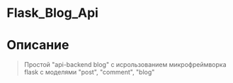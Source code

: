 # Flask_Blog_Api

# Описание
> Простой "api-backend blog" с исрользованием микрофреймворка
> flask с  моделями "post", "comment", "blog" 